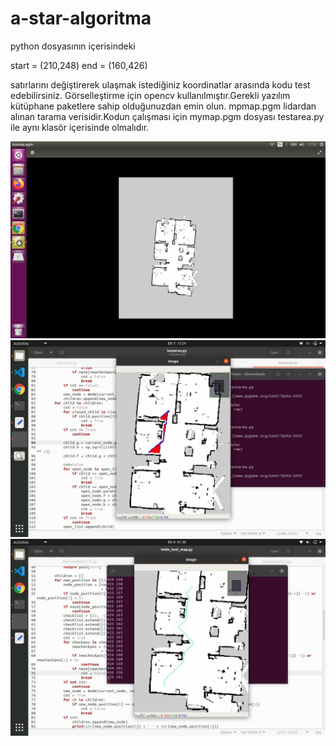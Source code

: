 # a-star-algoritma

python dosyasının içerisindeki 

start = (210,248)
end = (160,426)
 
satırlarını değiştirerek ulaşmak istediğiniz koordinatlar arasında kodu test edebilirsiniz.
Görselleştirme için opencv kullanılmıştır.Gerekli yazılım kütüphane paketlere sahip olduğunuzdan emin olun.
mpmap.pgm lidardan alınan tarama verisidir.Kodun çalışması için mymap.pgm dosyası testarea.py ile aynı klasör içerisinde olmalıdır.

![alt text](https://github.com/MFurkanATES/a-star-algoritma/blob/main/Screenshot%20from%202020-12-01%2011-52-00.png)
![alt text](https://github.com/MFurkanATES/a-star-algoritma/blob/main/WhatsApp%20Image%202020-10-07%20at%2013.28.24.jpeg)
![alt text](https://github.com/MFurkanATES/a-star-algoritma/blob/main/WhatsApp%20Image%202020-10-07%20at%2013.28.24%20(1).jpeg)
